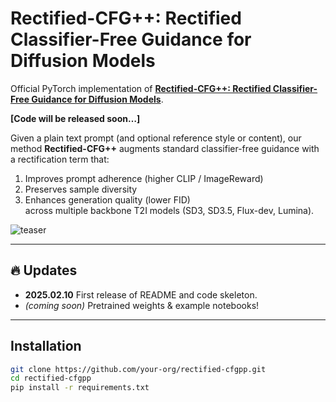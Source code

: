 # Rectified-CFG++: Rectified Classifier-Free Guidance for Diffusion Models

Official PyTorch implementation of [**Rectified-CFG++: Rectified Classifier-Free Guidance for Diffusion Models**](https://arxiv.org/abs/XXXX.XXXXX).

**[Code will be released soon…]**

Given a plain text prompt (and optional reference style or content), our method **Rectified-CFG++** augments standard classifier-free guidance with a rectification term that:  
1. Improves prompt adherence (higher CLIP / ImageReward)  
2. Preserves sample diversity  
3. Enhances generation quality (lower FID)  
across multiple backbone T2I models (SD3, SD3.5, Flux-dev, Lumina).

![teaser](./data/teaser.png)

---

## 🔥 Updates

- **2025.02.10** First release of README and code skeleton.  
- *(coming soon)* Pretrained weights & example notebooks!

---

## Installation

```bash
git clone https://github.com/your-org/rectified-cfgpp.git
cd rectified-cfgpp
pip install -r requirements.txt
